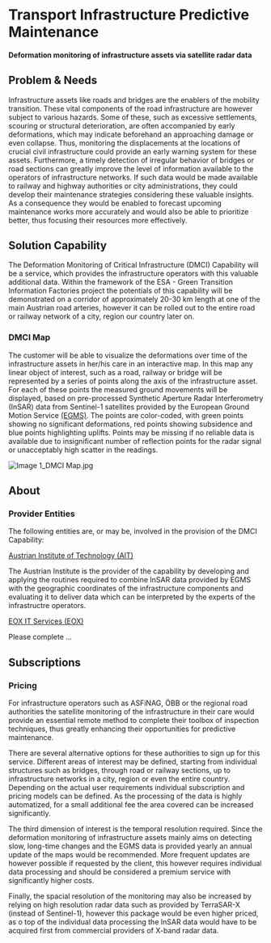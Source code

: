 # Transport Infrastructure Predictive Maintenance

#### Deformation monitoring of infrastructure assets via satellite radar data <!--{ style="font-size:1rem;opacity:0.7;margin-top:1rem;" }-->

## Problem & Needs

Infrastructure assets like roads and bridges are the enablers of the mobility transition. These vital components of the road infrastructure are however subject to various hazards. Some of these, such as excessive settlements, scouring or structural deterioration, are often accompanied by early deformations, which may indicate beforehand an approaching damage or even collapse. Thus, monitoring the displacements at the locations of crucial civil infrastructure could provide an early warning system for these assets. Furthermore, a timely detection of irregular behavior of bridges or road sections can greatly improve the level of information available to the operators of infrastructure networks. If such data would be made available to railway and highway authorities or city administrations, they could develop their maintenance strategies considering these valuable insights. As a consequence they would be enabled to forecast upcoming maintenance works more accurately and would also be able to prioritize better, thus focusing their resources more effectively.         

## Solution Capability

The Deformation Monitoring of Critical Infrastructure (DMCI) Capability will be a service, which provides the infrastructure operators with this valuable additional data. Within the framework of the ESA - Green Transition Information Factories project the potentials of this capability will be demonstrated on a corridor of approximately 20-30 km length at one of the main Austrian road arteries, however it can be rolled out to the entire road or railway network of a city, region our country later on.  

### DMCI Map

The customer will be able to visualize the deformations over time of the infrastructure assets in her/his care in an interactive map. In this map any linear object of interest, such as a road, railway or bridge will be represented by a series of points along the axis of the infrastructure asset. For each of these points the measured ground movements will be displayed, based on pre-processed Synthetic Aperture Radar Interferometry (InSAR) data from Sentinel-1 satellites provided by the European Ground Motion Service [(EGMS)](https://land.copernicus.eu/en/products/european-ground-motion-service).
The points are color-coded, with green points showing no significant deformations, red points showing subsidence and blue points highlighting uplifts. Points may be missing if no reliable data is available due to insignificant number of reflection points for the radar signal or unacceptably high scatter in the readings.

![Image 1_DMCI Map.jpg](Image%201_DMCI%20Map.jpg)


## About
### Provider Entities

The following entities are, or may be, involved in the provision of the DMCI Capability:

[Austrian Institute of Technology (AIT)](https://www.ait.ac.at/en/research-topics/structural-dynamics-and-assessment)

The Austrian Institute is the provider of the capability by developing and applying the routines required to combine InSAR data provided by EGMS with the geographic coordinates of the infrastructure components and evaluating it to deliver data which can be interpreted by the experts of the infrastructre operators. 

[EOX IT Services (EOX)](https://eox.at)

Please complete ...

## Subscriptions
### Pricing

For infrastructure operators such as ASFiNAG, ÖBB or the regional road authorities the satellite monitoring of the infrastructure in their care would provide an essential remote method to complete their toolbox of inspection techniques, thus greatly enhancing their opportunities for predictive maintenance.

There are several alternative options for these authorities to sign up for this service. Different areas of interest may be defined, starting from individual structures such as bridges, through road or railway sections, up to infrastructure networks in a city, region or even the entire country. Depending on the actual user requirements individual subscription and pricing models can be defined. As the processing of the data is highly automatized, for a small additional fee the area covered can be increased significantly.

The third dimension of interest is the temporal resolution required. Since the deformation monitoring of infrastructure assets mainly aims on detecting slow, long-time changes and the EGMS data is provided yearly an annual update of the maps would be recommended. More frequent updates are however possible if requested by the client, this however requires individual data processing and should be considered a premium service with significantly higher costs.

Finally, the spacial resolution of the monitoring may also be increased by relying on high resolution radar data such as provided by TerraSAR-X (instead of Sentinel-1), however this package would be even higher priced, as o top of the individual data processing the InSAR data would have to be acquired first from commercial providers of X-band radar data.
